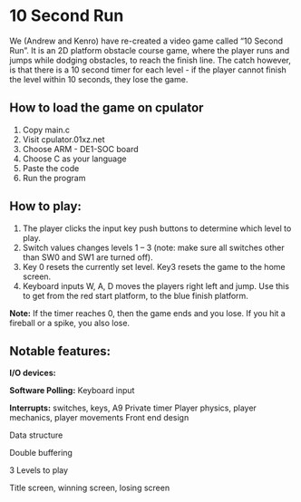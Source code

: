 # 10 Second Run
We (Andrew and Kenro) have re-created a video game called “10 Second Run”. It is an 2D platform obstacle course game, where the player runs and jumps while dodging obstacles, to reach the finish line. The catch however, is that there is a 10 second timer for each level - if the player cannot finish the level within 10 seconds, they lose the game.


## How to load the game on cpulator
1. Copy main.c
2. Visit cpulator.01xz.net
3. Choose ARM - DE1-SOC board
4. Choose C as your language
5. Paste the code
6. Run the program

## How to play:
1. The player clicks the input key push buttons to determine which level to play. 
2. Switch values changes levels 1 – 3 (note: make sure all switches other than SW0 and SW1 are turned off). 
3. Key 0 resets the currently set level. Key3 resets the game to the home screen.
4.  Keyboard inputs W, A, D moves the players right left and jump. Use this to get from the red start platform, to the blue finish platform. 

**Note:** If the timer reaches 0, then the game ends and you lose. If you hit a fireball or a spike, you also lose.

## Notable features: 
**I/O devices:**

**Software Polling:** Keyboard input

**Interrupts:** switches, keys, A9 Private timer Player physics, player mechanics, player movements Front end design

Data structure

Double buffering

3 Levels to play

Title screen, winning screen, losing screen
